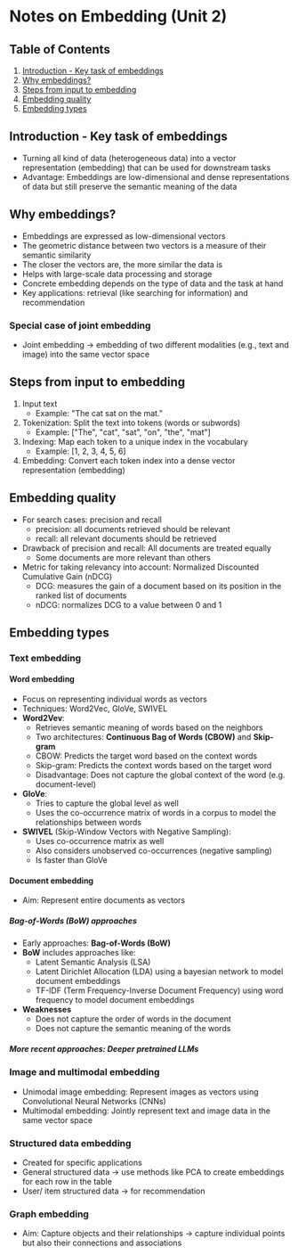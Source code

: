 # Notes on Embedding (Unit 2)

## Table of Contents

1. [Introduction - Key task of embeddings](#introduction-key-task-of-embeddings)
2. [Why embeddings?](#why-embeddings)
3. [Steps from input to embedding](#steps-from-input-to-embedding)
4. [Embedding quality](#embedding-quality)
5. [Embedding types](#embedding-types)

## Introduction - Key task of embeddings

- Turning all kind of data (heterogeneous data) into a vector representation (embedding) that can be used for downstream tasks
- Advantage: Embeddings are low-dimensional and dense representations of data but still preserve the semantic meaning of the data

## Why embeddings?

- Embeddings are expressed as low-dimensional vectors
- The geometric distance between two vectors is a measure of their semantic similarity
- The closer the vectors are, the more similar the data is
- Helps with large-scale data processing and storage
- Concrete embedding depends on the type of data and the task at hand
- Key applications: retrieval (like searching for information) and recommendation

### Special case of joint embedding

- Joint embedding &rarr; embedding of two different modalities (e.g., text and image) into the same vector space

## Steps from input to embedding

1. Input text
    - Example: "The cat sat on the mat."
2. Tokenization: Split the text into tokens (words or subwords)
    - Example: ["The", "cat", "sat", "on", "the", "mat"]
3. Indexing: Map each token to a unique index in the vocabulary
    - Example: [1, 2, 3, 4, 5, 6]
4. Embedding: Convert each token index into a dense vector representation (embedding)

## Embedding quality

- For search cases: precision and recall
    - precision: all documents retrieved should be relevant
    - recall: all relevant documents should be retrieved
- Drawback of precision and recall: All documents are treated equally
    - Some documents are more relevant than others
- Metric for taking relevancy into account: Normalized Discounted Cumulative Gain (nDCG)
    - DCG: measures the gain of a document based on its position in the ranked list of documents
    - nDCG: normalizes DCG to a value between 0 and 1

## Embedding types

### Text embedding

#### Word embedding

- Focus on representing individual words as vectors
- Techniques: Word2Vec, GloVe, SWIVEL
- **Word2Vev**:
    - Retrieves semantic meaning of words based on the neighbors
    - Two architectures: **Continuous Bag of Words (CBOW)** and **Skip-gram**
    - CBOW: Predicts the target word based on the context words
    - Skip-gram: Predicts the context words based on the target word
    - Disadvantage: Does not capture the global context of the word (e.g. document-level)
- **GloVe**:
    - Tries to capture the global level as well
    - Uses the co-occurrence matrix of words in a corpus to model the relationships between words
- **SWIVEL** (Skip-Window Vectors with Negative Sampling):
    - Uses co-occurrence matrix as well
    - Also considers unobserved co-occurrences (negative sampling)
    - Is faster than GloVe

#### Document embedding

- Aim: Represent entire documents as vectors

##### Bag-of-Words (BoW) approaches
- Early approaches: **Bag-of-Words (BoW)**
- **BoW** includes approaches like:
    - Latent Semantic Analysis (LSA)
    - Latent Dirichlet Allocation (LDA) using a bayesian network to model document embeddings
    - TF-IDF (Term Frequency-Inverse Document Frequency) using word frequency to model document embeddings
- **Weaknesses**
    - Does not capture the order of words in the document
    - Does not capture the semantic meaning of the words

##### More recent approaches: Deeper pretrained LLMs

### Image and multimodal embedding

- Unimodal image embedding: Represent images as vectors using Convolutional Neural Networks (CNNs)
- Multimodal embedding: Jointly represent text and image data in the same vector space

### Structured data embedding

- Created for specific applications
- General structured data &rarr; use methods like PCA to create embeddings for each row in the table
- User/ item structured data &rarr; for recommendation

### Graph embedding

- Aim: Capture objects and their relationships &rarr; capture individual points but also their connections and associations